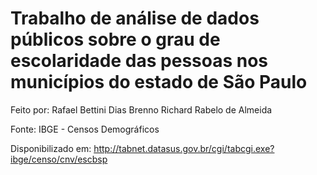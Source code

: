 # Trabalho de análise de dados públicos sobre o grau de escolaridade das pessoas nos municípios do estado de São Paulo

Feito por:
Rafael Bettini Dias
Brenno Richard Rabelo de Almeida

Fonte:
IBGE - Censos Demográficos

Disponibilizado em:
http://tabnet.datasus.gov.br/cgi/tabcgi.exe?ibge/censo/cnv/escbsp

